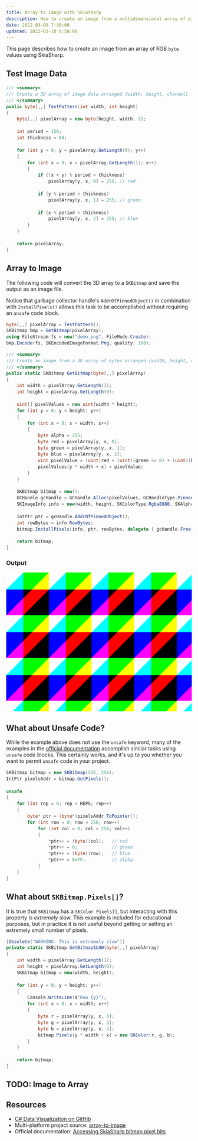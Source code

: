 ```yaml
---
title: Array to Image with SkiaSharp
description: How to create an image from a multidimensional array of pixel values
date: 2022-03-08 7:38:00
updated: 2022-03-10 6:58:00
---
```


This page describes how to create an image from an array of RGB `byte` values using SkiaSharp.

## Test Image Data

```cs
/// <summary>
/// Create a 3D array of image data arranged [width, height, channel]
/// </summary>
public byte[,,] TestPattern(int width, int height)
{
    byte[,,] pixelArray = new byte[height, width, 3];

    int period = 150;
    int thickness = 60;

    for (int y = 0; y < pixelArray.GetLength(0); y++)
    {
        for (int x = 0; x < pixelArray.GetLength(1); x++)
        {
            if ((x + y) % period < thickness)
                pixelArray[y, x, 0] = 255; // red

            if (y % period < thickness)
                pixelArray[y, x, 1] = 255; // green

            if (x % period < thickness)
                pixelArray[y, x, 2] = 255; // blue
        }
    }

    return pixelArray;
}
```

## Array to Image

The following code will convert the 3D array to a `SKBitmap` and save the output as an image file.

Notice that garbage collector handle's `AddrOfPinnedObject()` in combination with `InstallPixels()` allows this task to be accomplished without requiring an `unsafe` code block.

```cs
byte[,,] pixelArray = TestPattern();
SKBitmap bmp = GetBitmap(pixelArray);
using FileStream fs = new("demo.png", FileMode.Create);
bmp.Encode(fs, SKEncodedImageFormat.Png, quality: 100);
```

```cs
/// <summary>
/// Create an image from a 3D array of bytes arranged [width, height, channel]
/// </summary>
public static SKBitmap GetBitmap(byte[,,] pixelArray)
{
    int width = pixelArray.GetLength(1);
    int height = pixelArray.GetLength(0);

    uint[] pixelValues = new uint[width * height];
    for (int y = 0; y < height; y++)
    {
        for (int x = 0; x < width; x++)
        {
            byte alpha = 255;
            byte red = pixelArray[y, x, 0];
            byte green = pixelArray[y, x, 1];
            byte blue = pixelArray[y, x, 2];
            uint pixelValue = (uint)red + (uint)(green << 8) + (uint)(blue << 16) + (uint)(alpha << 24);
            pixelValues[y * width + x] = pixelValue;
        }
    }

    SKBitmap bitmap = new();
    GCHandle gcHandle = GCHandle.Alloc(pixelValues, GCHandleType.Pinned);
    SKImageInfo info = new(width, height, SKColorType.Rgba8888, SKAlphaType.Premul);

    IntPtr ptr = gcHandle.AddrOfPinnedObject();
    int rowBytes = info.RowBytes;
    bitmap.InstallPixels(info, ptr, rowBytes, delegate { gcHandle.Free(); });

    return bitmap;
}
```

### Output

<img src="output.png" class="border shadow mt-2 mb-5">

## What about Unsafe Code?

While the example above does not use the `unsafe` keyword, many of the examples in the [official documentation](https://docs.microsoft.com/en-us/xamarin/xamarin-forms/user-interface/graphics/skiasharp/bitmaps/pixel-bits) accomplish similar tasks using `unsafe` code blocks. This certainly works, and it's up to you whether you want to permit `unsafe` code in your project.

```cs
SKBitmap bitmap = new SKBitmap(256, 256);
IntPtr pixelsAddr = bitmap.GetPixels();

unsafe
{
    for (int rep = 0; rep < REPS; rep++)
    {
        byte* ptr = (byte*)pixelsAddr.ToPointer();
        for (int row = 0; row < 256; row++)
            for (int col = 0; col < 256; col++)
            {
                *ptr++ = (byte)(col);   // red
                *ptr++ = 0;             // green
                *ptr++ = (byte)(row);   // blue
                *ptr++ = 0xFF;          // alpha
            }
    }
}
```

## What about `SKBitmap.Pixels[]`?

It is true that `SKBitmap` has a `SKColor Pixels[]`, but interacting with this property is _extremely_ slow. This example is included for educational purposes, but in practice it is not useful beyond getting or setting an extremely small number of pixels.

```cs
[Obsolete("WARNING: This is extremely slow")]
private static SKBitmap GetBitmapSLOW(byte[,,] pixelArray)
{
    int width = pixelArray.GetLength(1);
    int height = pixelArray.GetLength(0);
    SKBitmap bitmap = new(width, height);

    for (int y = 0; y < height; y++)
    {
        Console.WriteLine($"Row {y}");
        for (int x = 0; x < width; x++)
        {
            byte r = pixelArray[y, x, 0];
            byte g = pixelArray[y, x, 1];
            byte b = pixelArray[y, x, 2];
            bitmap.Pixels[y * width + x] = new SKColor(r, g, b);
        }
    }

    return bitmap;
}
```

## TODO: Image to Array

## Resources
* [C# Data Visualization on GitHib](https://github.com/swharden/Csharp-Data-Visualization)
* Multi-platform project source: [array-to-image](https://github.com/swharden/Csharp-Data-Visualization/tree/main/projects/array-to-image)
* Official documentation: [Accessing SkiaSharp bitmap pixel bits
](https://docs.microsoft.com/en-us/xamarin/xamarin-forms/user-interface/graphics/skiasharp/bitmaps/pixel-bits)